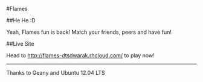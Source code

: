 #Flames

##He He :D

Yeah, Flames fun is back! Match your friends, peers and have fun!

##Live Site

Head to <http://flames-dtsdwarak.rhcloud.com/> to play now!

***
Thanks to Geany and Ubuntu 12.04 LTS
